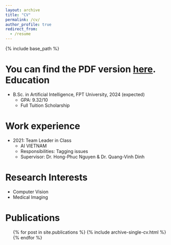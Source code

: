```yaml
---
layout: archive
title: "CV"
permalink: /cv/
author_profile: true
redirect_from:
  - /resume
---
```


{% include base_path %}

You can find the PDF version [here](cv_vudinhminh.pdf).
Education
======
* B.Sc. in Artificial Intelligence, FPT University, 2024 (expected)
  * GPA: 9.32/10
  * Full Tuition Scholarship


Work experience
======
* 2021: Team Leader in Class
  * AI VIETNAM
  * Responsibilities: Tagging issues
  * Supervisor: Dr. Hong-Phuc Nguyen & Dr. Quang-Vinh Dinh
  
Research Interests
======
* Computer Vision
* Medical Imaging

Publications
======
  <ul>{% for post in site.publications %}
    {% include archive-single-cv.html %}
  {% endfor %}</ul>
